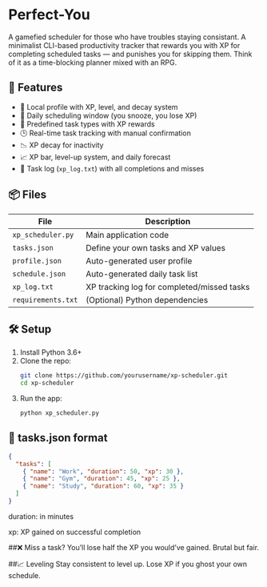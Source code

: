 # Perfect-You
A gamefied scheduler for those who have troubles staying consistant.
A minimalist CLI-based productivity tracker that rewards you with XP for completing scheduled tasks — and punishes you for skipping them. Think of it as a time-blocking planner mixed with an RPG.

## 🚀 Features

- 💾 Local profile with XP, level, and decay system
- 📆 Daily scheduling window (you snooze, you lose XP)
- 🧠 Predefined task types with XP rewards
- 🕒 Real-time task tracking with manual confirmation
- 📉 XP decay for inactivity
- 📈 XP bar, level-up system, and daily forecast
- 📝 Task log (`xp_log.txt`) with all completions and misses

## 📦 Files

| File           | Description                             |
|----------------|-----------------------------------------|
| `xp_scheduler.py` | Main application code                 |
| `tasks.json`      | Define your own tasks and XP values   |
| `profile.json`    | Auto-generated user profile           |
| `schedule.json`   | Auto-generated daily task list        |
| `xp_log.txt`      | XP tracking log for completed/missed tasks |
| `requirements.txt`| (Optional) Python dependencies        |

## 🛠 Setup

1. Install Python 3.6+
2. Clone the repo:
    ```bash
    git clone https://github.com/yourusername/xp-scheduler.git
    cd xp-scheduler
    ```
3. Run the app:
    ```bash
    python xp_scheduler.py
    ```

## 🧾 tasks.json format

```json
{
  "tasks": [
    { "name": "Work", "duration": 50, "xp": 30 },
    { "name": "Gym", "duration": 45, "xp": 25 },
    { "name": "Study", "duration": 60, "xp": 35 }
  ]
}
```
duration: in minutes

xp: XP gained on successful completion

##❌ Miss a task?
You’ll lose half the XP you would’ve gained. Brutal but fair.

##📈 Leveling
Stay consistent to level up. Lose XP if you ghost your own schedule.
